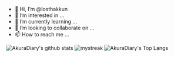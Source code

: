 - 👋 Hi, I’m @losthakkun
- 👀 I’m interested in ...
- 🌱 I’m currently learning ...
- 💞️ I’m looking to collaborate on ...
- 📫 How to reach me ...

<p  align="center">

![AkuraDiary's github stats](https://github-readme-stats.vercel.app/api?username=losthakkun&show_icons=true&theme=tokyonight)
<img src="https://github-readme-streak-stats.herokuapp.com/?user=losthakkun&theme=tokyonight" alt="mystreak"/>
![AkuraDiary's Top Langs](https://github-readme-stats.vercel.app/api/top-langs/?username=losthakkun&theme=tokyonight&layout=compact)
  
  </p>

<!---
losthakkun/losthakkun is a ✨ special ✨ repository because its `README.md` (this file) appears on your GitHub profile.
You can click the Preview link to take a look at your changes.
--->
